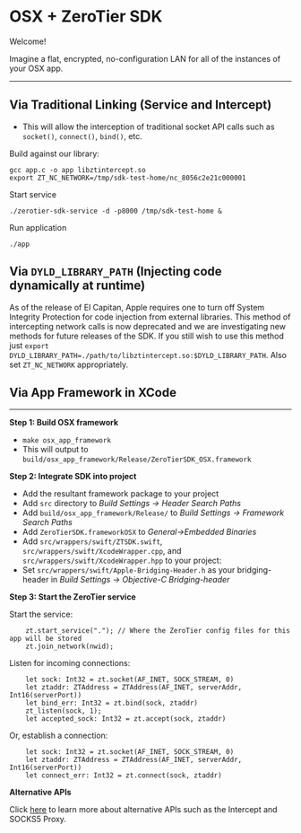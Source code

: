OSX + ZeroTier SDK
====

Welcome!

Imagine a flat, encrypted, no-configuration LAN for all of the instances of your OSX app. 

***

## Via Traditional Linking (Service and Intercept)

 - This will allow the interception of traditional socket API calls such as `socket()`, `connect()`, `bind()`, etc.

Build against our library:

    gcc app.c -o app libztintercept.so
    export ZT_NC_NETWORK=/tmp/sdk-test-home/nc_8056c2e21c000001

Start service

    ./zerotier-sdk-service -d -p8000 /tmp/sdk-test-home &

Run application

    ./app

## Via `DYLD_LIBRARY_PATH` (Injecting code dynamically at runtime)

As of the release of El Capitan, Apple requires one to turn off System Integrity Protection for code injection from external libraries. This method of intercepting network calls is now deprecated and we are investigating new methods for future releases of the SDK. If you still wish to use this method just `export DYLD_LIBRARY_PATH=./path/to/libztintercept.so:$DYLD_LIBRARY_PATH`. Also set `ZT_NC_NETWORK` appropriately.


## Via App Framework in XCode

***
**Step 1: Build OSX framework**

- `make osx_app_framework`
- This will output to `build/osx_app_framework/Release/ZeroTierSDK_OSX.framework`

**Step 2: Integrate SDK into project**

- Add the resultant framework package to your project
- Add `src` directory to *Build Settings -> Header Search Paths*
- Add `build/osx_app_framework/Release/` to *Build Settings -> Framework Search Paths*
- Add `ZeroTierSDK.frameworkOSX` to *General->Embedded Binaries*
- Add `src/wrappers/swift/ZTSDK.swift`, `src/wrappers/swift/XcodeWrapper.cpp`, and `src/wrappers/swift/XcodeWrapper.hpp` to your project:
- Set `src/wrappers/swift/Apple-Bridging-Header.h` as your bridging-header in *Build Settings -> Objective-C Bridging-header*

**Step 3: Start the ZeroTier service**

Start the service:

```
    zt.start_service("."); // Where the ZeroTier config files for this app will be stored
    zt.join_network(nwid);
```

Listen for incoming connections:

```
    let sock: Int32 = zt.socket(AF_INET, SOCK_STREAM, 0)
    let ztaddr: ZTAddress = ZTAddress(AF_INET, serverAddr, Int16(serverPort))
    let bind_err: Int32 = zt.bind(sock, ztaddr)
    zt_listen(sock, 1);
    let accepted_sock: Int32 = zt.accept(sock, ztaddr)
```

Or, establish a connection:

```
    let sock: Int32 = zt.socket(AF_INET, SOCK_STREAM, 0)
    let ztaddr: ZTAddress = ZTAddress(AF_INET, serverAddr, Int16(serverPort))
    let connect_err: Int32 = zt.connect(sock, ztaddr)
```

**Alternative APIs**

Click [here](../../../../docs/api_discussion.md) to learn more about alternative APIs such as the Intercept and SOCKS5 Proxy.